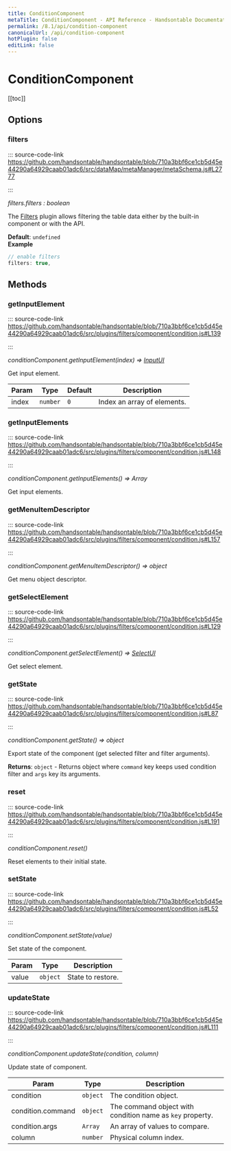 ```yaml
---
title: ConditionComponent
metaTitle: ConditionComponent - API Reference - Handsontable Documentation
permalink: /8.1/api/condition-component
canonicalUrl: /api/condition-component
hotPlugin: false
editLink: false
---
```


# ConditionComponent

[[toc]]
## Options

### filters
  
::: source-code-link https://github.com/handsontable/handsontable/blob/710a3bbf6ce1cb5d45e44290a64929caab01adc6/src/dataMap/metaManager/metaSchema.js#L2777

:::

_filters.filters : boolean_

The [Filters](#filters) plugin allows filtering the table data either by the built-in component or with the API.

**Default**: <code>undefined</code>  
**Example**  
```js
// enable filters
filters: true,
```

## Methods

### getInputElement
  
::: source-code-link https://github.com/handsontable/handsontable/blob/710a3bbf6ce1cb5d45e44290a64929caab01adc6/src/plugins/filters/component/condition.js#L139

:::

_conditionComponent.getInputElement(index) ⇒ [InputUI](@/api/inputUI.md)_

Get input element.


| Param | Type | Default | Description |
| --- | --- | --- | --- |
| index | `number` | <code>0</code> | Index an array of elements. |



### getInputElements
  
::: source-code-link https://github.com/handsontable/handsontable/blob/710a3bbf6ce1cb5d45e44290a64929caab01adc6/src/plugins/filters/component/condition.js#L148

:::

_conditionComponent.getInputElements() ⇒ Array_

Get input elements.



### getMenuItemDescriptor
  
::: source-code-link https://github.com/handsontable/handsontable/blob/710a3bbf6ce1cb5d45e44290a64929caab01adc6/src/plugins/filters/component/condition.js#L157

:::

_conditionComponent.getMenuItemDescriptor() ⇒ object_

Get menu object descriptor.



### getSelectElement
  
::: source-code-link https://github.com/handsontable/handsontable/blob/710a3bbf6ce1cb5d45e44290a64929caab01adc6/src/plugins/filters/component/condition.js#L129

:::

_conditionComponent.getSelectElement() ⇒ [SelectUI](@/api/selectUI.md)_

Get select element.



### getState
  
::: source-code-link https://github.com/handsontable/handsontable/blob/710a3bbf6ce1cb5d45e44290a64929caab01adc6/src/plugins/filters/component/condition.js#L87

:::

_conditionComponent.getState() ⇒ object_

Export state of the component (get selected filter and filter arguments).


**Returns**: `object` - Returns object where `command` key keeps used condition filter and `args` key its arguments.  

### reset
  
::: source-code-link https://github.com/handsontable/handsontable/blob/710a3bbf6ce1cb5d45e44290a64929caab01adc6/src/plugins/filters/component/condition.js#L191

:::

_conditionComponent.reset()_

Reset elements to their initial state.



### setState
  
::: source-code-link https://github.com/handsontable/handsontable/blob/710a3bbf6ce1cb5d45e44290a64929caab01adc6/src/plugins/filters/component/condition.js#L52

:::

_conditionComponent.setState(value)_

Set state of the component.


| Param | Type | Description |
| --- | --- | --- |
| value | `object` | State to restore. |



### updateState
  
::: source-code-link https://github.com/handsontable/handsontable/blob/710a3bbf6ce1cb5d45e44290a64929caab01adc6/src/plugins/filters/component/condition.js#L111

:::

_conditionComponent.updateState(condition, column)_

Update state of component.


| Param | Type | Description |
| --- | --- | --- |
| condition | `object` | The condition object. |
| condition.command | `object` | The command object with condition name as `key` property. |
| condition.args | `Array` | An array of values to compare. |
| column | `number` | Physical column index. |



